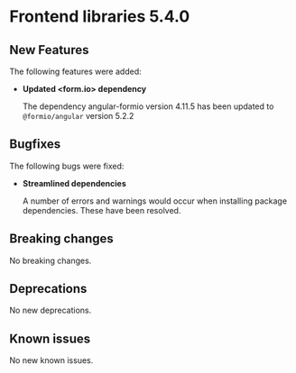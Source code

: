# Frontend libraries 5.4.0

## New Features

The following features were added:

* **Updated <form.io> dependency**

  The dependency angular-formio version 4.11.5 has been updated to `@formio/angular` version 5.2.2

## Bugfixes

The following bugs were fixed:

* **Streamlined dependencies**

  A number of errors and warnings would occur when installing package dependencies. These have been
  resolved.

## Breaking changes

No breaking changes.

## Deprecations

No new deprecations.

## Known issues

No new known issues.
